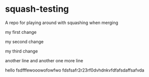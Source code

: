 # squash-testing
A repo for playing around with squashing when merging

my first change

my second change

my third change

another line
and another
one more line



hello
fsdfffewooowofowfwo
fdsfsafr2r23rf0dvhdnkvfdfafsdaffsafvda